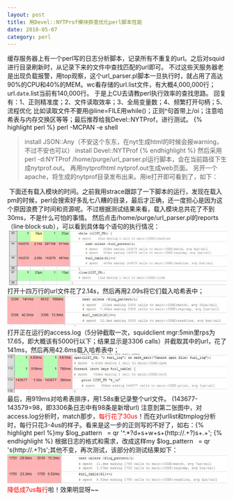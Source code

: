 ```yaml
---
layout: post
title: 用Devel::NYTProf模块排查优化perl脚本性能
date: 2010-05-07
category: perl
---
```


缓存服务器上有一个perl写的日志分析脚本，记录所有不重复的url。之后对squid进行目录刷新时，从记录下来的文件中查找匹配的url即可。
不过这些天服务器老是出现负载报警，用top观察，这个url_parser.pl脚本一旦执行时，就占用了高达90%的CPU和40%的MEM。wc看存储的url.list文件，有大概4,000,000行；url.`date`.list当前有140,000行。
于是上CU去请教perl执行效率的查找思路。
回复有：1、正则精准度；2、文件读取效率；3、全局变量数；4、频繁打开句柄；5、流程优化
比如读取文件不要用@line=FILE用while(<FILE>)；正则^句首带上/oi；注意哈希表与内存交换区等等；最后推荐给我Devel::NYTProf，进行测试。
{% highlight perl %}
perl -MCPAN -e shell
>install JSON::Any（不安这个东东，在nyt生成html的时候会报warning，不过不安也可以）
>install Devel::NYTProf
{% endhighlight %}
然后采用perl -d:NYTProf /home/purge/url_parser.pl运行脚本，会在当前路径下生成nytprof.out。
再用nytprofhtml nytprof.out生成web页面。
另开一个apache，将生成的nytprof目录发布出来。用ie打开即可看到了，如下：
<img src="http://raocl.files.wordpress.com/2010/05/index.jpg?w=300" alt="" />
下面还有载入模块的时间。之前我用strace跟踪了一下脚本的运行，发现在载入pm的时候，perl会搜索好多乱七八糟的目录，最后才正确，还一度担心是因为这个原因浪费了时间和资源呢。不过根据测试结果来看，载入模块总共花了不到30ms，不是什么可怕的事情。
然后点击/home/purge/url_parser.pl的reports（line·block·sub），可以看到具体每个语句的执行情况：
<img src="/images/uploads/devel-nytprof-time.jpg" alt="" />
打开十四万行的url文件花了2.14s，然后再用2.09s将它们载入哈希表中；
<img src="/images/uploads/devel-nytprof-time1.jpg" alt="" />
打开正在运行的access.log（5分钟截取一次，squidclient mgr:5min里rps为17.65，即大概该有5000行以下；结果显示是3306 calls）并截取其中的url，花了141ms，然后再用42.6ms载入哈希表中；
<img src="/images/uploads/devel-nytprof-time2.jpg" alt="" />
最后，用919ms对哈希表排序，用1.58s重记录整个url文件。
(143677-143579=98，即3306条日志中有98条是新增url)
注意到第二张图中，对access.log分析时，match那步，<span style="color:#ff0000;">每行花了30us</span>！而在对urllist和tmplog分析时，每行只花3-4us的样子。看来是这一步的正则写的不好了，如右：{% highlight perl %}my $log_pattern   = qr '^.*?d+s+w+s+(http://.+?)s+.+'; {% endhighlight %}
根据日志的格式和需求，改成这样my $log_pattern   = qr 's(http://.+?)s';其他不变，再次测试，该部分的测试结果如下：
<img src="/images/uploads/devel-nytprof-time3.jpg" alt="" />
<span style="color:#ff0000;">降低成7us每行</span>啦！效果明显呀~~
